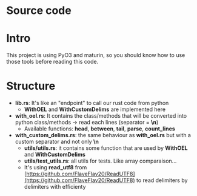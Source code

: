 # Source code

# Intro

This project is using PyO3 and maturin, so you should know how to use those tools before reading this code.

# Structure

- **lib.rs**: It's like an "endpoint" to call our rust code from python
    - **WithOEL** and **WithCustomDelims** are implemented here
- **with_oel.rs**: It contains the class/methods that will be converted into python class/methods -> read each lines (separator = **\n**)
    - Available functions: **head**, **between**, **tail**, **parse**, **count_lines**
 - **with_custom_delims.rs**: the same behaviour as **with_oel.rs** but with a custom separator and not only **\n**
    - **utils/utils.rs**: it contains some function that are used by **WithOEL** and **WithCustomDelims**
    - **utils/test_utils.rs**: all utils for tests. Like array comparaison...
    - It's using **read_utf8** from [https://github.com/FlaveFlav20/ReadUTF8](https://github.com/FlaveFlav20/ReadUTF8) to read delimiters by delimiters with efficienty
